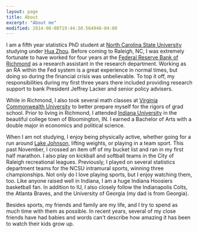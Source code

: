 ```yaml
---
layout: page
title: About
excerpt: "About me"
modified: 2014-08-08T19:44:38.564948-04:00
---
```


I am a fifth year statistics PhD student at [North Carolina State University](http://www.ncsu.edu) studying under [Hua Zhou](http://hua-zhou.github.io/). Before coming to Raleigh, NC, I was extremely fortunate to have worked for four years at the [Federal Reserve Bank of Richmond](http://www.richmondfed.org/) as a research assistant in the research department.  Working as an RA within the Fed system is a great experience in normal times, but doing so during the financial crisis was unbelievable.  To top it off, my responsibilities during my first three years there included providing research support to bank President Jeffrey Lacker and senior policy advisers.  

While in Richmond, I also took several math classes at [Virginia Commonwealth University](http://www.vcu.edu/) to better prepare myself for the rigors of grad school.  Prior to living in Richmond, I attended [Indiana University](http://www.iub.edu/) in the beautiful college town of Bloomington, IN.  I earned a Bachelor of Arts with a double major in economics and political science.

When I am not studying, I enjoy being physically active, whether going for a run around [Lake Johnson](http://www.raleighnc.gov/parks/content/ParksRec/Articles/Parks/LakeJohnson.html), lifting weights, or playing in a team sport.  This past November, I crossed an item off of my bucket list and ran in my first half marathon.  I also play on kickball and softball teams in the City of Raleigh recreational leagues.  Previously, I played on several statistics department teams for the NCSU intramural sports, winning three championships.   Not only do I love playing sports, but I enjoy watching them, too.  Like anyone raised well in Indiana, I am a huge Indiana Hoosiers basketball fan.  In addition to IU, I also closely follow the Indianapolis Colts, the Atlanta Braves, and the University of Georgia (my dad is from Georgia). 

Besides sports, my friends and family are my life, and I try to spend as much time with them as possible. In recent years, several of my close friends have had babies and words can't describe how amazing it has been to watch their kids grow up. 



